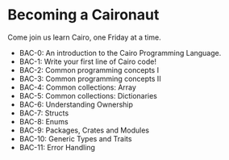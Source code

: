 # Becoming a Caironaut

Come join us learn Cairo, one Friday at a time.

- BAC-0: An introduction to the Cairo Programming Language.
- BAC-1: Write your first line of Cairo code!
- BAC-2: Common programming concepts I
- BAC-3: Common programming concepts II
- BAC-4: Common collections: Array
- BAC-5: Common collections: Dictionaries
- BAC-6: Understanding Ownership
- BAC-7: Structs
- BAC-8: Enums
- BAC-9: Packages, Crates and Modules
- BAC-10: Generic Types and Traits
- BAC-11: Error Handling